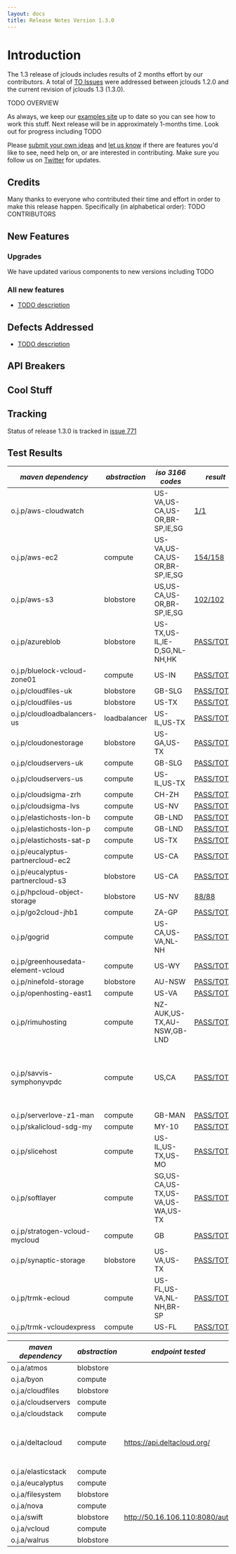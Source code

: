 ```yaml
---
layout: docs
title: Release Notes Version 1.3.0
---
```


# Introduction 
The 1.3 release of jclouds includes results of 2 months effort by our contributors.
A total of [TO Issues](http://code.google.com/p/jclouds/issues/list?can=1&q=label%3AMilestone%3A1.3.0%2C1.3.0+status%3AFixed&colspec=ID+Type+Status+Priority+Milestone+Owner+Summary&cells=tiles)
were addressed between jclouds 1.2.0 and the current revision of jclouds 1.3 (1.3.0).

TODO OVERVIEW

As always, we keep our [examples site](https://github.com/jclouds/jclouds-examples) up to date so you can see how to work this stuff.
Next release will be in approximately 1-months time. Look out for progress including TODO

Please [submit your own ideas](http://code.google.com/p/jclouds/issues) and [let us know](http://groups.google.com/group/jclouds) if there are features
 you'd like to see, need help on, or are interested in contributing.   Make sure you follow us on [Twitter](http://twitter.com/#!/jclouds) for updates.

## Credits
Many thanks to everyone who contributed their time and effort in order to make this release happen. Specifically (in alphabetical order):
TODO CONTRIBUTORS

## New Features

### Upgrades
We have updated various components to new versions including TODO

### All new features

  * [TODO description](http://code.google.com/p/jclouds/issues/detail?id=ISSUE_NUMBER)

## Defects Addressed

  * [TODO description](http://code.google.com/p/jclouds/issues/detail?id=ISSUE_NUMBER)

## API Breakers

## Cool Stuff

## Tracking

Status of release 1.3.0 is tracked in [issue 771](http://code.google.com/p/jclouds/issues/detail?id=771)

## Test Results 

|  *maven dependency* |  *abstraction* |  *iso 3166 codes* |  *result* |  *notes* | 
|---------------------|----------------|-------------------|-----------|----------|
| o.j.p/aws-cloudwatch| | US-VA,US-CA,US-OR,BR-SP,IE,SG| [1/1](/documentation/releasenotes/1.3.0-output/aws-cloudwatch.txt)| |
| o.j.p/aws-ec2| compute| US-VA,US-CA,US-OR,BR-SP,IE,SG| [154/158](/documentation/releasenotes/1.3.0-output/aws-ec2.txt)| [failures](/documentation/releasenotes/1.3.0-output/aws-ec2-failures.txt)|
| o.j.p/aws-s3| blobstore| US,US-CA,US-OR,BR-SP,IE,SG| [102/102](/documentation/releasenotes/1.3.0-output/aws-s3.txt)| |
| o.j.p/azureblob| blobstore| US-TX,US-IL,IE-D,SG,NL-NH,HK| [PASS/TOTAL](/documentation/releasenotes/1.3.0-output/azureblob.txt)| [failures](/documentation/releasenotes/1.3.0-output/azureblob-failures.txt)|
| o.j.p/bluelock-vcloud-zone01| compute| US-IN| [PASS/TOTAL](/documentation/releasenotes/1.3.0-output/bluelock-vcloud-zone01.txt)| |
| o.j.p/cloudfiles-uk| blobstore| GB-SLG| [PASS/TOTAL](/documentation/releasenotes/1.3.0-output/cloudfiles-uk.txt)| |
| o.j.p/cloudfiles-us| blobstore| US-TX| [PASS/TOTAL](/documentation/releasenotes/1.3.0-output/cloudfiles-us.txt)| |
| o.j.p/cloudloadbalancers-us| loadbalancer| US-IL,US-TX| [PASS/TOTAL](/documentation/releasenotes/1.3.0-output/cloudloadbalancers-us.txt)| |
| o.j.p/cloudonestorage| blobstore| US-GA,US-TX| [PASS/TOTAL](/documentation/releasenotes/1.3.0-output/cloudonestorage.txt)| [failures](/documentation/releasenotes/1.3.0-output/cloudonestorage-failures.txt)|
| o.j.p/cloudservers-uk| compute| GB-SLG| [PASS/TOTAL](/documentation/releasenotes/1.3.0-output/cloudservers-uk.txt)| |
| o.j.p/cloudservers-us| compute| US-IL,US-TX| [PASS/TOTAL](/documentation/releasenotes/1.3.0-output/cloudservers-us.txt)| |
| o.j.p/cloudsigma-zrh| compute| CH-ZH| [PASS/TOTAL](/documentation/releasenotes/1.3.0-output/cloudsigma-zrh.txt)| [failures](/documentation/releasenotes/1.3.0-output/cloudsigma-zrh-failures.txt)|
| o.j.p/cloudsigma-lvs| compute| US-NV| [PASS/TOTAL](/documentation/releasenotes/1.3.0-output/cloudsigma-lvs.txt)| [failures](/documentation/releasenotes/1.3.0-output/cloudsigma-lvs-failures.txt)|
| o.j.p/elastichosts-lon-b| compute| GB-LND| [PASS/TOTAL](/documentation/releasenotes/1.3.0-output/elastichosts-lon-b.txt)| |
| o.j.p/elastichosts-lon-p| compute| GB-LND| [PASS/TOTAL](/documentation/releasenotes/1.3.0-output/elastichosts-lon-p.txt)| [failures](/documentation/releasenotes/1.3.0-output/elastichosts-lon-p-failures.txt)|
| o.j.p/elastichosts-sat-p| compute| US-TX| [PASS/TOTAL](/documentation/releasenotes/1.3.0-output/elastichosts-sat-p.txt)| [failures](/documentation/releasenotes/1.3.0-output/elastichosts-sat-p-failures.txt)|
| o.j.p/eucalyptus-partnercloud-ec2| compute| US-CA| [PASS/TOTAL](/documentation/releasenotes/1.3.0-output/eucalyptus-partnercloud-ec2.txt)| [failures](/documentation/releasenotes/1.3.0-output/eucalyptus-partnercloud-ec2-failures.txt)|
| o.j.p/eucalyptus-partnercloud-s3| blobstore| US-CA| [PASS/TOTAL](/documentation/releasenotes/1.3.0-output/eucalyptus-partnercloud-s3.txt)| [failures](/documentation/releasenotes/1.3.0-output/eucalyptus-partnercloud-s3-failures.txt)|
| o.j.p/hpcloud-object-storage| blobstore| US-NV| [88/88](/documentation/releasenotes/1.3.0-output/hpcloud-object-storage.txt)| |
| o.j.p/go2cloud-jhb1| compute| ZA-GP| [PASS/TOTAL](/documentation/releasenotes/1.3.0-output/go2cloud-jhb1.txt)| |
| o.j.p/gogrid| compute| US-CA,US-VA,NL-NH| [PASS/TOTAL](/documentation/releasenotes/1.3.0-output/gogrid.txt)| |
| o.j.p/greenhousedata-element-vcloud| compute| US-WY| [PASS/TOTAL](/documentation/releasenotes/1.3.0-output/greenhousedata-element-vcloud.txt)| |
| o.j.p/ninefold-storage| blobstore| AU-NSW| [PASS/TOTAL](/documentation/releasenotes/1.3.0-output/ninefold-storage.txt)| [failures](/documentation/releasenotes/1.3.0-output/ninefold-storage-failures.txt)|
| o.j.p/openhosting-east1| compute| US-VA| [PASS/TOTAL](/documentation/releasenotes/1.3.0-output/openhosting-east1.txt)| |
| o.j.p/rimuhosting| compute| NZ-AUK,US-TX,AU-NSW,GB-LND| [PASS/TOTAL](/documentation/releasenotes/1.3.0-output/rimuhosting.txt)| [failures](/documentation/releasenotes/1.3.0-output/rimuhosting-failures.txt)|
| o.j.p/savvis-symphonyvpdc| compute| US,CA| [PASS/TOTAL](/documentation/releasenotes/1.3.0-output/savvis-symphonyvpdc.txt)| [failures](/documentation/releasenotes/1.3.0-output/savvis-symphonyvpdc-failures.txt); it took 14hrs for all important tests to fail|
| o.j.p/serverlove-z1-man| compute| GB-MAN| [PASS/TOTAL](/documentation/releasenotes/1.3.0-output/serverlove-z1-man.txt)| |
| o.j.p/skalicloud-sdg-my| compute| MY-10| [PASS/TOTAL](/documentation/releasenotes/1.3.0-output/skalicloud-sdg-my.txt)| |
| o.j.p/slicehost| compute| US-IL,US-TX,US-MO| [PASS/TOTAL](/documentation/releasenotes/1.3.0-output/slicehost.txt)| [failures](/documentation/releasenotes/1.3.0-output/slicehost-failures.txt)|
| o.j.p/softlayer| compute| SG,US-CA,US-TX,US-VA,US-WA,US-TX| [PASS/TOTAL](/documentation/releasenotes/1.3.0-output/softlayer.txt)| |
| o.j.p/stratogen-vcloud-mycloud| compute| GB| [PASS/TOTAL](/documentation/releasenotes/1.3.0-output/stratogen-vcloud-mycloud.txt)| [failures](/documentation/releasenotes/1.3.0-output/stratogen-vcloud-mycloud-failures.txt)|
| o.j.p/synaptic-storage| blobstore| US-VA,US-TX| [PASS/TOTAL](/documentation/releasenotes/1.3.0-output/synaptic-storage.txt)| [failures](/documentation/releasenotes/1.3.0-output/synaptic-storage-failures.txt)|
| o.j.p/trmk-ecloud| compute| US-FL,US-VA,NL-NH,BR-SP| [PASS/TOTAL](/documentation/releasenotes/1.3.0-output/trmk-ecloud.txt)| [failures](/documentation/releasenotes/1.3.0-output/trmk-ecloud-failures.txt)|
| o.j.p/trmk-vcloudexpress| compute| US-FL| [PASS/TOTAL](/documentation/releasenotes/1.3.0-output/trmk-vcloudexpress.txt)| [failures](/documentation/releasenotes/1.3.0-output/trmk-vcloudexpress-failures.txt)|



|  *maven dependency* |  *abstraction* |  *endpoint tested* |  *result* |  *notes* | 
|---------------------|----------------|--------------------|-----------|----------|
| o.j.a/atmos| blobstore|  | pending| |
| o.j.a/byon| compute|  | pending| |
| o.j.a/cloudfiles| blobstore|  | pending| |
| o.j.a/cloudservers| compute|  | pending| |
| o.j.a/cloudstack| compute|  | pending| |
| o.j.a/deltacloud| compute| https://api.deltacloud.org/| fail| jclouds needs to be updated to 0.4.1|
| o.j.a/elasticstack| compute|  | pending| |
| o.j.a/eucalyptus| compute|  | pending| |
| o.j.a/filesystem| blobstore|  | pending| |
| o.j.a/nova| compute|  | pending| |
| o.j.a/swift| blobstore| http://50.16.106.110:8080/auth| [PASS/TOTAL](/documentation/releasenotes/1.3.0-output/swift.txt)| [failures](/documentation/releasenotes/1.3.0-output/swift-failures.txt)|
| o.j.a/vcloud| compute|  | pending| |
| o.j.a/walrus| blobstore|  | pending| |
